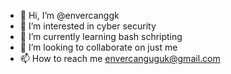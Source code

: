 - 👋 Hi, I’m @envercanggk
- 👀 I’m interested in cyber security
- 🌱 I’m currently learning bash schripting
- 💞️ I’m looking to collaborate on just me
- 📫 How to reach me envercanguguk@gmail.com

<!---
envercanggk/envercanggk is a ✨ special ✨ repository because its `README.md` (this file) appears on your GitHub profile.
You can click the Preview link to take a look at your changes.
--->
